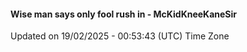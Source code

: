 #### Wise man says only fool rush in - McKidKneeKaneSir
Updated on 19/02/2025 - 00:53:43 (UTC) Time Zone
